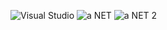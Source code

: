![Visual Studio](https://user-images.githubusercontent.com/108947339/178115666-1527ea1f-d095-4fb6-97e9-c6037fbd6f66.png)
![a NET](https://user-images.githubusercontent.com/108947339/178115692-79d7719f-0971-465b-9735-88b02a153e67.png)
![a NET 2](https://user-images.githubusercontent.com/108947339/178115694-41164a47-2893-42ce-8f04-719f20a16869.png)
